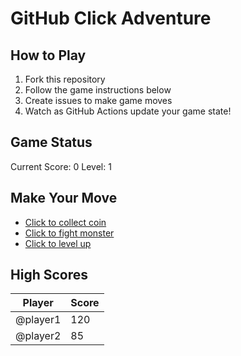 # GitHub Click Adventure

## How to Play
1. Fork this repository
2. Follow the game instructions below
3. Create issues to make game moves
4. Watch as GitHub Actions update your game state!

## Game Status
Current Score: 0
Level: 1

## Make Your Move
- [Click to collect coin](https://github.com/yourusername/yourgamerepo/issues/new?title=COLLECT_COIN&body=I%20want%20to%20collect%20a%20coin)
- [Click to fight monster](https://github.com/yourusername/yourgamerepo/issues/new?title=FIGHT_MONSTER&body=I%20want%20to%20fight%20a%20monster)
- [Click to level up](https://github.com/yourusername/yourgamerepo/issues/new?title=LEVEL_UP&body=I%20want%20to%20level%20up)

## High Scores
| Player | Score |
|--------|-------|
| @player1 | 120 |
| @player2 | 85 |
```
